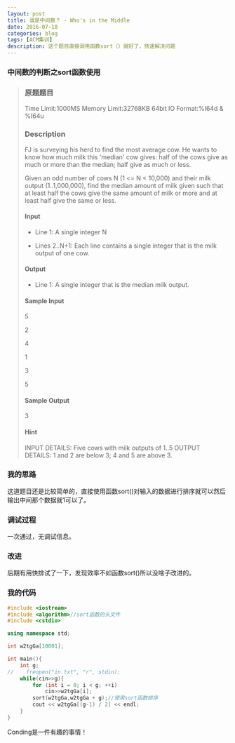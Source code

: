 ```yaml
---
layout: post
title: 谁是中间数？ - Who's in the Middle
date: 2016-07-18
categories: blog
tags: [ACM集训]
description: 这个题目直接调用函数sort（）就好了，快速解决问题
---
```


### 中间数的判断之sort函数使用

> ### 原题题目
>
>Time Limit:1000MS     Memory Limit:32768KB     64bit IO Format:%I64d & %I64u
>
>### Description
>
>FJ is surveying his herd to find the most average cow. He wants to know how much milk this 'median' cow gives: half of the cows give as much or more than the median; half give as much or less.
>
>Given an odd number of cows N (1 <= N < 10,000) and their milk output (1..1,000,000), find the median amount of milk given such that at least half the cows give the same amount of milk or more and at least half give the same or less.
>
>#### Input
>
>* Line 1: A single integer N
>
>* Lines 2..N+1: Each line contains a single integer that is the milk output of one cow.
>
>#### Output
>
>* Line 1: A single integer that is the median milk output.
>
>#### Sample Input
>5
>
>2
>
>4
>
>1
>
>3
>
>5
>
>#### Sample Output
>3
>
>#### Hint
> INPUT DETAILS: Five cows with milk outputs of 1..5 OUTPUT DETAILS: 1 and 2 are below 3; 4 and 5 are above 3.

### 我的思路
这道题目还是比较简单的，直接使用函数sort()对输入的数据进行排序就可以然后输出中间那个数据就1可以了。

### 调试过程
一次通过，无调试信息。

### 改进
后期有用快排试了一下，发现效率不如函数sort()所以没啥子改进的。

### 我的代码
```c++
#include <iostream>
#include <algorithm>//sort函数的头文件
#include <cstdio>

using namespace std;

int w2tgGa[10001];

int main(){
    int g;
//    freopen("in.txt", "r", stdin);
    while(cin>>g){
        for (int i = 0; i < g; ++i)
            cin>>w2tgGa[i];
        sort(w2tgGa,w2tgGa + g);//使用sort函数排序
        cout << w2tgGa[(g-1) / 2] << endl;
    }
}
```
Conding是一件有趣的事情！
